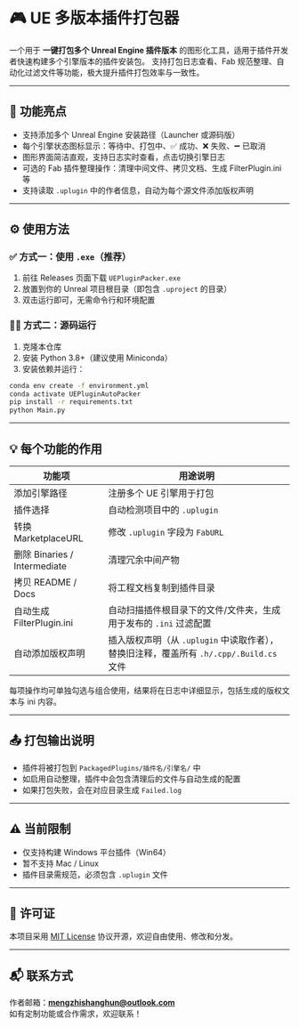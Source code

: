 # 🎮 UE 多版本插件打包器

一个用于 **一键打包多个 Unreal Engine 插件版本** 的图形化工具，适用于插件开发者快速构建多个引擎版本的插件安装包。
支持打包日志查看、Fab 规范整理、自动化过滤文件等功能，极大提升插件打包效率与一致性。

---

## 🚀 功能亮点

- 支持添加多个 Unreal Engine 安装路径（Launcher 或源码版）
- 每个引擎状态图标显示：等待中、打包中、✅ 成功、❌ 失败、➖ 已取消
- 图形界面简洁直观，支持日志实时查看，点击切换引擎日志
- 可选的 Fab 插件整理操作：清理中间文件、拷贝文档、生成 FilterPlugin.ini 等
- 支持读取 `.uplugin` 中的作者信息，自动为每个源文件添加版权声明

---

## ⚙️ 使用方法

### ✅ 方式一：使用 `.exe`（推荐）
1. 前往 Releases 页面下载 `UEPluginPacker.exe`
2. 放置到你的 Unreal 项目根目录（即包含 `.uproject` 的目录）
3. 双击运行即可，无需命令行和环境配置

### 🧑‍💻 方式二：源码运行
1. 克隆本仓库
2. 安装 Python 3.8+（建议使用 Miniconda）
3. 安装依赖并运行：

```bash
conda env create -f environment.yml
conda activate UEPluginAutoPacker
pip install -r requirements.txt
python Main.py
```

---

## 💡 每个功能的作用

| 功能项                      | 用途说明 |
|-----------------------------|----------|
| 添加引擎路径               | 注册多个 UE 引擎用于打包 |
| 插件选择                   | 自动检测项目中的 `.uplugin` |
| 转换 MarketplaceURL        | 修改 `.uplugin` 字段为 `FabURL` |
| 删除 Binaries / Intermediate | 清理冗余中间产物 |
| 拷贝 README / Docs         | 将工程文档复制到插件目录 |
| 自动生成 FilterPlugin.ini  | 自动扫描插件根目录下的文件/文件夹，生成用于发布的 `.ini` 过滤配置 |
| 自动添加版权声明           | 插入版权声明（从 `.uplugin` 中读取作者），替换旧注释，覆盖所有 `.h/.cpp/.Build.cs` 文件 |

每项操作均可单独勾选与组合使用，结果将在日志中详细显示，包括生成的版权文本与 ini 内容。

---

## 📤 打包输出说明

- 插件将被打包到 `PackagedPlugins/插件名/引擎名/` 中
- 如启用自动整理，插件中会包含清理后的文件与自动生成的配置
- 如果打包失败，会在对应目录生成 `Failed.log`

---

## ⚠️ 当前限制

- 仅支持构建 Windows 平台插件（Win64）
- 暂不支持 Mac / Linux
- 插件目录需规范，必须包含 `.uplugin` 文件

---

## 📄 许可证

本项目采用 [MIT License](./LICENSE) 协议开源，欢迎自由使用、修改和分发。

---

## 📬 联系方式

作者邮箱：**mengzhishanghun@outlook.com**  
如有定制功能或合作需求，欢迎联系！